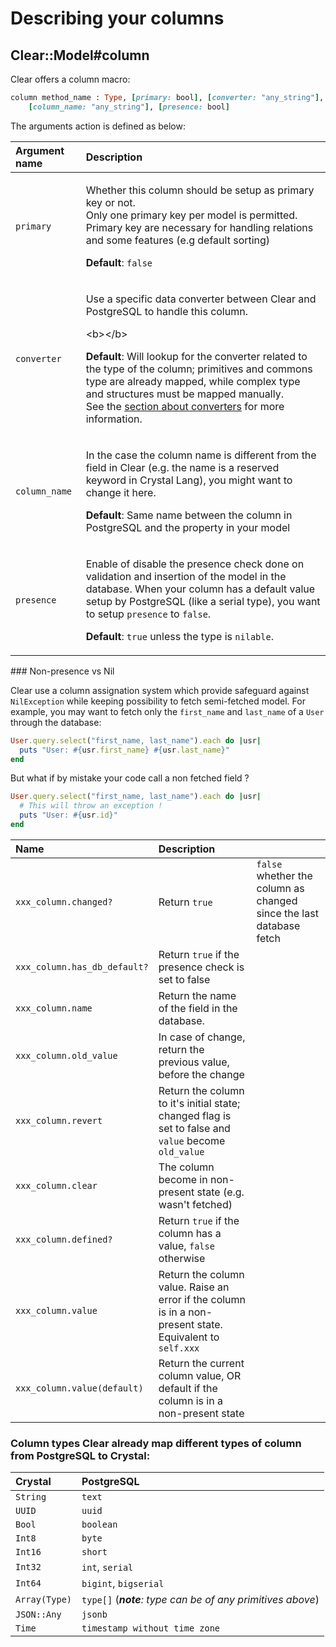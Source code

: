 # Describing your columns

## Clear::Model\#column

Clear offers a column macro:

```ruby
column method_name : Type, [primary: bool], [converter: "any_string"], 
    [column_name: "any_string"], [presence: bool]
```

The arguments action is defined as below:

<table>
  <thead>
    <tr>
      <th style="text-align:left">Argument name</th>
      <th style="text-align:left">Description</th>
    </tr>
  </thead>
  <tbody>
    <tr>
      <td style="text-align:left"><code>primary</code>
      </td>
      <td style="text-align:left">
        <p>Whether this column should be setup as primary key or not.
          <br />Only one primary key per model is permitted.
          <br />Primary key are necessary for handling relations and some features (e.g
          default sorting)</p>
        <p><b>Default</b>: <code>false</code>
        </p>
      </td>
    </tr>
    <tr>
      <td style="text-align:left"><code>converter</code>
      </td>
      <td style="text-align:left">
        <p>Use a specific data converter between Clear and PostgreSQL to handle this
          column.</p>
        <p>&lt;b&gt;&lt;/b&gt;</p>
        <p><b>Default</b>: Will lookup for the converter related to the type of the
          column; primitives and commons type are already mapped, while complex type
          and structures must be mapped manually.<b> <br /></b>See the <a href="converters.md">section about converters</a> for
          more information.</p>
      </td>
    </tr>
    <tr>
      <td style="text-align:left"><code>column_name</code>
      </td>
      <td style="text-align:left">
        <p>In the case the column name is different from the field in Clear (e.g.
          the name is a reserved keyword in Crystal Lang), you might want to change
          it here.</p>
        <p></p>
        <p><b>Default</b>: Same name between the column in PostgreSQL and the property
          in your model</p>
      </td>
    </tr>
    <tr>
      <td style="text-align:left"><code>presence</code>
      </td>
      <td style="text-align:left">
        <p>Enable of disable the presence check done on validation and insertion
          of the model in the database. When your column has a default value setup
          by PostgreSQL (like a serial type), you want to setup <code>presence</code> to <code>false</code>.</p>
        <p></p>
        <p><b>Default</b>: <code>true</code> unless the type is <code>nilable</code>.</p>
      </td>
    </tr>
  </tbody>
</table>### Non-presence vs Nil

Clear use a column assignation system which provide safeguard against `NilException` while keeping possibility to fetch semi-fetched model. For example, you may want to fetch only the `first_name` and `last_name` of a `User` through the database:

```ruby
User.query.select("first_name, last_name").each do |usr|
  puts "User: #{usr.first_name} #{usr.last_name}"
end
```

But what if by mistake your code call a non fetched field ?

```ruby
User.query.select("first_name, last_name").each do |usr|
  # This will throw an exception !
  puts "User: #{usr.id}"
end
```

| Name | Description |  |
| :--- | :--- | :--- |
| `xxx_column.changed?` | Return `true` | `false` whether the column as changed since the last database fetch |
| `xxx_column.has_db_default?` | Return `true` if the presence check is set to false |  |
| `xxx_column.name` | Return the name of the field in the database. |  |
| `xxx_column.old_value` | In case of change, return the previous value, before the change |  |
| `xxx_column.revert` | Return the column to it's initial state; changed flag is set to false and `value` become `old_value` |  |
| `xxx_column.clear` | The column become in non-present state \(e.g. wasn't fetched\) |  |
| `xxx_column.defined?` | Return `true` if the column has a value, `false` otherwise |  |
| `xxx_column.value` | Return the column value. Raise an error if the column is in a non-present state. Equivalent to `self.xxx` |  |
| `xxx_column.value(default)` | Return the current column value, OR default if the column is in a non-present state |  |

### Column types Clear already map different types of column from PostgreSQL to Crystal:

| Crystal | PostgreSQL |
| :--- | :--- |
| `String` | `text` |
| `UUID` | `uuid` |
| `Bool` | `boolean` |
| `Int8` | `byte` |
| `Int16` | `short` |
| `Int32` | `int`, `serial` |
| `Int64` | `bigint`, `bigserial` |
| `Array(Type)` | `type[]` \(_**note**: type can be of any primitives above_\) |
| `JSON::Any` | `jsonb` |
| `Time` | `timestamp without time zone` |

